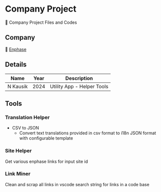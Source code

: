 # Company Project

📲 Company Project Files and Codes

## Company

🏢 [Enphase](https://enphase.com/)

## Details

|    Name    | Year |        Description         |
| :--------: | :--: | :------------------------: |
|  N Kausik  | 2024 | Utility App - Helper Tools |

## Tools
### Translation Helper
- CSV to JSON
    - Convert text translations provided in csv format to i18n JSON format with configurable template

### Site Helper
Get various enphase links for input site id

### Link Miner
Clean and scrap all links in vscode search string for links in a code base